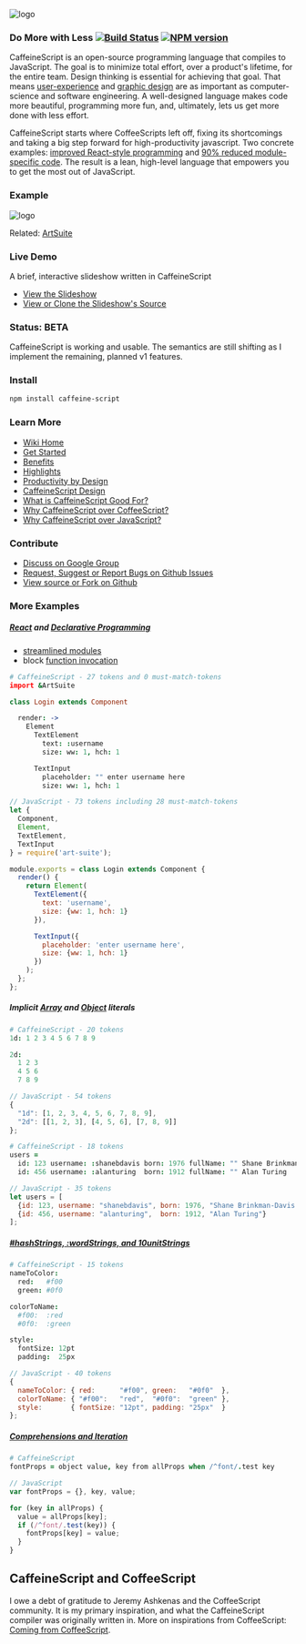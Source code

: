 ![logo](https://raw.githubusercontent.com/wiki/shanebdavis/caffeine-script/CaffeineScriptLogo.png)

### Do More with Less [![Build Status](https://travis-ci.org/shanebdavis/caffeine-script.svg?branch=master)](https://travis-ci.org/shanebdavis/caffeine-script) [![NPM version](https://img.shields.io/npm/v/caffeine-script.svg)](https://www.npmjs.com/package/caffeine-script)

CaffeineScript is an open-source programming language that compiles to JavaScript. The goal is to minimize total effort, over a product's lifetime, for the entire team. Design thinking is essential for achieving that goal. That means [user-experience](https://github.com/shanebdavis/caffeine-script/wiki/UX-Design-for-Langauges) and [graphic design](https://github.com/shanebdavis/caffeine-script/wiki/Graphic-Design-for-Languages) are as important as computer-science and software engineering. A well-designed language makes code more beautiful, programming more fun, and, ultimately, lets us get more done with less effort.

CaffeineScript starts where CoffeeScripts left off, fixing its shortcomings and taking a big step forward for high-productivity javascript. Two concrete examples: [improved React-style programming](https://github.com/shanebdavis/caffeine-script/wiki/React-with-CaffeineScript) and [90% reduced module-specific code](https://github.com/shanebdavis/caffeine-script/wiki/Streamlined-Modules). The result is a lean, high-level language that empowers you to get the most out of JavaScript.

### Example

![logo](https://raw.githubusercontent.com/wiki/shanebdavis/caffeine-script/CaffeineScriptDemo.png)

Related: [ArtSuite](https://github.com/imikimi/art-suite)

### Live Demo

A brief, interactive slideshow written in CaffeineScript

* [View the Slideshow](https://shanebdavis.github.io/caffeine-script-demo)
* [View or Clone the Slideshow's Source](https://github.com/shanebdavis/caffeine-script-demo/)

### Status: BETA

CaffeineScript is working and usable. The semantics are still shifting as I implement the remaining, planned v1 features.

### Install

```bash
npm install caffeine-script
```

### Learn More

* [Wiki Home](https://github.com/shanebdavis/caffeine-script/wiki/Home)
* [Get Started](https://github.com/shanebdavis/caffeine-script/wiki/Get-Started)
* [Benefits](https://github.com/shanebdavis/caffeine-script/wiki/Benefits)
* [Highlights](https://github.com/shanebdavis/caffeine-script/wiki/Highlights)
* [Productivity by Design](https://github.com/shanebdavis/caffeine-script/wiki/Productivity-by-Design)
* [CaffeineScript Design](https://github.com/shanebdavis/caffeine-script/wiki/CaffeineScript-Design)
* [What is CaffeineScript Good For?](https://github.com/shanebdavis/caffeine-script/wiki/What-is-CaffeineScript-Good-For%3F)
* [Why CaffeineScript over CoffeeScript?](https://github.com/shanebdavis/caffeine-script/wiki/Why-CaffeineScript-over-CoffeeScript%3F)
* [Why CaffeineScript over JavaScript?](https://github.com/shanebdavis/caffeine-script/wiki/Why-CaffeineScript-over-JavaScript%3F)

### Contribute

* [Discuss on Google Group](https://groups.google.com/d/forum/caffeinescript)
* [Request, Suggest or Report Bugs on Github Issues](https://github.com/shanebdavis/caffeine-script/issues)
* [View source or Fork on Github](https://github.com/shanebdavis/caffeine-script)

### More Examples

##### [React](https://github.com/shanebdavis/caffeine-script/wiki/React) and [Declarative Programming](https://github.com/shanebdavis/caffeine-script/wiki/Declarative-Programming)
* [streamlined modules](https://github.com/shanebdavis/caffeine-script/wiki/Streamlined-Modules)
* block [function invocation](https://github.com/shanebdavis/caffeine-script/wiki/function-invocation)

```coffeescript
# CaffeineScript - 27 tokens and 0 must-match-tokens
import &ArtSuite

class Login extends Component

  render: ->
    Element
      TextElement
        text: :username
        size: ww: 1, hch: 1

      TextInput
        placeholder: "" enter username here
        size: ww: 1, hch: 1
```

```javascript
// JavaScript - 73 tokens including 28 must-match-tokens
let {
  Component,
  Element,
  TextElement,
  TextInput
} = require('art-suite');

module.exports = class Login extends Component {
  render() {
    return Element(
      TextElement({
        text: 'username',
        size: {ww: 1, hch: 1}
      }),

      TextInput({
        placeholder: 'enter username here',
        size: {ww: 1, hch: 1}
      })
    );
  };
};
```


##### Implicit [Array](https://github.com/shanebdavis/caffeine-script/wiki/Array-Literals) and [Object](https://github.com/shanebdavis/caffeine-script/wiki/Object-Literals) literals
```coffeescript
# CaffeineScript - 20 tokens
1d: 1 2 3 4 5 6 7 8 9

2d:
  1 2 3
  4 5 6
  7 8 9
```

```JavaScript
// JavaScript - 54 tokens
{
  "1d": [1, 2, 3, 4, 5, 6, 7, 8, 9],
  "2d": [[1, 2, 3], [4, 5, 6], [7, 8, 9]]
};
```

```coffeescript
# CaffeineScript - 18 tokens
users =
  id: 123 username: :shanebdavis born: 1976 fullName: "" Shane Brinkman-Davis Delamore
  id: 456 username: :alanturing  born: 1912 fullName: "" Alan Turing
```


```JavaScript
// JavaScript - 35 tokens
let users = [
  {id: 123, username: "shanebdavis", born: 1976, "Shane Brinkman-Davis Delamore"},
  {id: 456, username: "alanturing",  born: 1912, "Alan Turing"}
];
```
##### [#hashStrings, :wordStrings, and 10unitStrings](https://github.com/shanebdavis/caffeine-script/wiki/String-Literals)

```coffeescript
# CaffeineScript - 15 tokens
nameToColor:
  red:   #f00
  green: #0f0

colorToName:
  #f00:  :red
  #0f0:  :green

style:
  fontSize: 12pt
  padding:  25px
```

```JavaScript
// JavaScript - 40 tokens
{
  nameToColor: { red:      "#f00", green:   "#0f0"  },
  colorToName: { "#f00":   "red",  "#0f0":  "green" },
  style:       { fontSize: "12pt", padding: "25px"  }
};
```

##### [Comprehensions and Iteration](https://github.com/shanebdavis/caffeine-script/wiki/Comprehensions-and-Iteration)

```coffeescript
# CaffeineScript
fontProps = object value, key from allProps when /^font/.test key
```

```javascript
// JavaScript
var fontProps = {}, key, value;

for (key in allProps) {
  value = allProps[key];
  if (/^font/.test(key)) {
    fontProps[key] = value;
  }
}
```

## CaffeineScript and CoffeeScript

I owe a debt of gratitude to Jeremy Ashkenas and the CoffeeScript community. It is my primary inspiration, and what the CaffeineScript compiler was originally written in. More on inspirations from CoffeeScript: [Coming from CoffeeScript](https://github.com/shanebdavis/caffeine-script/wiki/Coming-from-CoffeeScript).
